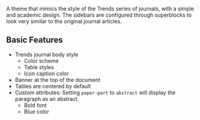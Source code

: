 A theme that mimics the style of the Trends series of journals, with a simple and academic design. The sidebars are configured through superblocks to look very similar to the original journal articles.

## Basic Features

- Trends journal body style
    - Color scheme
    - Table styles
    - Icon caption color
- Banner at the top of the document
- Tables are centered by default
- Custom attributes: Setting `paper-part` to `abstract` will display the paragraph as an abstract.
    - Bold font
    - Blue color

